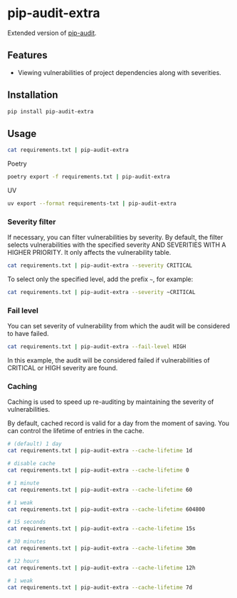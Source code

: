 # pip-audit-extra
Extended version of [pip-audit](https://pypi.org/project/pip-audit/).

## Features
* Viewing vulnerabilities of project dependencies along with severities.

## Installation
```sh
pip install pip-audit-extra
```

## Usage
```sh
cat requirements.txt | pip-audit-extra
```

Poetry
```sh
poetry export -f requirements.txt | pip-audit-extra
```

UV
```sh
uv export --format requirements-txt | pip-audit-extra
```

### Severity filter
If necessary, you can filter vulnerabilities by severity.
By default, the filter selects vulnerabilities with the specified severity AND SEVERITIES WITH A HIGHER PRIORITY.
It only affects the vulnerability table.
```sh
cat requirements.txt | pip-audit-extra --severity CRITICAL
```

To select only the specified level, add the prefix `~`, for example:
```sh
cat requirements.txt | pip-audit-extra --severity ~CRITICAL
```

### Fail level
You can set severity of vulnerability from which the audit will be considered to have failed.
```sh
cat requirements.txt | pip-audit-extra --fail-level HIGH
```
In this example, the audit will be considered failed if vulnerabilities of CRITICAL or HIGH severity are found.

### Caching
Caching is used to speed up re-auditing by maintaining the severity of vulnerabilities.

By default, cached record is valid for a day from the moment of saving.
You can control the lifetime of entries in the cache.

```sh
# (default) 1 day
cat requirements.txt | pip-audit-extra --cache-lifetime 1d

# disable cache
cat requirements.txt | pip-audit-extra --cache-lifetime 0

# 1 minute
cat requirements.txt | pip-audit-extra --cache-lifetime 60

# 1 weak
cat requirements.txt | pip-audit-extra --cache-lifetime 604800

# 15 seconds
cat requirements.txt | pip-audit-extra --cache-lifetime 15s

# 30 minutes
cat requirements.txt | pip-audit-extra --cache-lifetime 30m

# 12 hours
cat requirements.txt | pip-audit-extra --cache-lifetime 12h

# 1 weak
cat requirements.txt | pip-audit-extra --cache-lifetime 7d
```